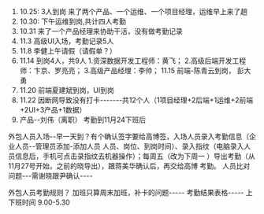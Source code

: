 1. 10.25: 3人到岗  来了两个产品、一个运维、一个项目经理，运维早上来了趟
2. 10.30: 下午运维到岗,共计四人考勤
3. 10.31 来了一个产品经理来协助干活，没有做考勤记录
4. 11.3 高级UI入场，考勤记录5人
5. 11.8 李健上午请假（请假单？）
6. 11.14 到岗4人，共9人
	1.资深数据开发工程师：黄飞；
	2.高级后端开发工程师：卞京、罗亮亮；
	3.高级产品经理：李帅；
	11.15 前端-陈青云到岗，   彭大勇
1. 11.20 前端夏建斌到岗，UI到岗
2. 11.22 因断网导致没有打卡-------共12个人（1项目经理+2后端+1运维+2前端+2UI+3产品+1数据）
3. 产品--刘伟（离职） 考勤到11月24下班后

外包人员入场--早一天到？有个确认签字要给高博签，入场人员录入考勤信息（企业人员--管理员添加-添加人员  人员、岗位、到岗时间）、录入指纹（电脑录入人员信息后，手机可点击录指纹去机器操作）；每周五（改为下周一 ）导出考勤（从11月27号开始，之前的晓导出），跟蒋美华确认后，再交给高博
考勤。
人员比对问题---需谢晓跟尹确认----

外包人员考勤规则？
加班只算周末加班，补卡的问题-----
考勤结果表格-----
上下班时间 9.00-5.30

